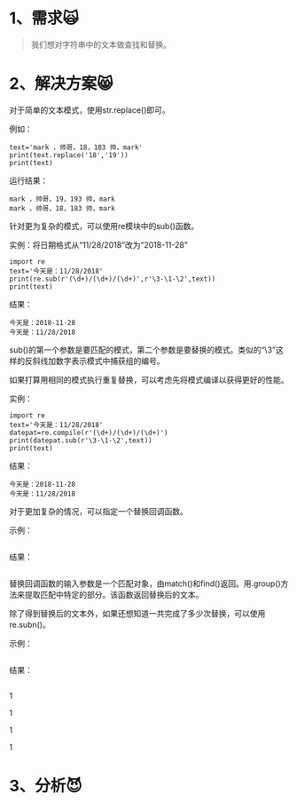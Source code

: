 # 1、需求🙀

> 我们想对字符串中的文本做查找和替换。

# 2、解决方案😸

对于简单的文本模式，使用str.replace\(\)即可。

例如：

```
text='mark ，帅哥，18，183 帅，mark'
print(text.replace('18','19'))
print(text)
```

运行结果：

```
mark ，帅哥，19，193 帅，mark
mark ，帅哥，18，183 帅，mark
```

针对更为复杂的模式，可以使用re模块中的sub\(\)函数。

实例：将日期格式从“11/28/2018”改为“2018-11-28”

```
import re
text='今天是：11/28/2018'
print(re.sub(r'(\d+)/(\d+)/(\d+)',r'\3-\1-\2',text))
print(text)
```

结果：

```
今天是：2018-11-28
今天是：11/28/2018
```

sub\(\)的第一个参数是要匹配的模式，第二个参数是要替换的模式。类似的“\3”这样的反斜线加数字表示模式中捕获组的编号。

如果打算用相同的模式执行重复替换，可以考虑先将模式编译以获得更好的性能。

实例：

```
import re
text='今天是：11/28/2018'
datepat=re.compile(r'(\d+)/(\d+)/(\d+)')
print(datepat.sub(r'\3-\1-\2',text))
print(text)
```

结果：

```
今天是：2018-11-28
今天是：11/28/2018
```

对于更加复杂的情况，可以指定一个替换回调函数。

示例：

```

```

结果：

```

```

替换回调函数的输入参数是一个匹配对象，由match\(\)和find\(\)返回。用.group\(\)方法来提取匹配中特定的部分。该函数返回替换后的文本。

除了得到替换后的文本外，如果还想知道一共完成了多少次替换，可以使用re.subn\(\)。

示例：

```

```

结果：

```

```

1

1

1

1

# 3、分析😈



